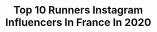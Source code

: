 ---
title: Top 10 Runners Instagram Influencers In France In 2020
description: >-
  Find top runners Instagram influencers in France in 2020. Most popular hashtags: #stayhome #staysafe #nature #trailrunner.
platform: Instagram
profiles:
  - username: "math_uwg"
    fullname: >-
      ᴍᴀᴛʜ
    location: "France"
    followers: 26463
    engagement: 2185
    commentsToLikes: 0.038978
    id: ck8t61e7zbw8l0j78wod41y9o
    verified: false
    hashtags: "#sport, #menstyle, #monamour, #newbalance"
  - username: "kamarajustine"
    fullname: >-
      J U S T I N E   K A M A R A
    location: "France"
    followers: 52051
    engagement: 817
    commentsToLikes: 0.013082
    id: ck5zoovezr0fr0i14rp0rozk6
    verified: true
    hashtags: "#guinea, #shooting, #selfie, #stayathome"
  - username: "racazana_"
    fullname: >-
      Naïs RACASAN✨
    location: "France"
    followers: 10197
    engagement: 2002
    commentsToLikes: 0.001653
    id: ck6tyyasc6k3l0j716pkemed1
    verified: false
    hashtags: "#untiedyetunited, #keepmoving, #asics, #asicseurope"
  - username: "nico_dream"
    fullname: >-
      🇫🇷 Nicolas Paris Swim Bike Run
    location: "France"
    followers: 14194
    engagement: 611
    commentsToLikes: 0.046432
    id: ck6ty5sqj1ujt0j71jcb7r42j
    verified: false
    hashtags: "#nature, #igersrunners, #runrunrun, #positivevibe"
  - username: "nomadtrailer"
    fullname: >-
      ℕ𝕠𝕞𝕒𝕕 𝕋𝕣𝕒𝕚𝕝𝕖𝕣
    location: "France"
    followers: 20048
    engagement: 736
    commentsToLikes: 0.012238
    id: ck8t7qj8mhnpo0j7860vqks2b
    verified: false
    hashtags: "#youcan, #fitnessgoals, #cycling2020, #grandraid"
  - username: "lecoindelodie"
    fullname: >-
      lecoindelodie
    location: "France"
    followers: 121509
    engagement: 446
    commentsToLikes: 0.009227
    id: ck14k5p2anurl0i19pzcir043
    verified: false
    hashtags: "#stayhome, #speedbuild, #sims4house, #lessims4"
  - username: "georgia_dsmith"
    fullname: >-
      G E O R G I A
    location: "France"
    followers: 2796
    engagement: 1874
    commentsToLikes: 0.044585
    id: ck6tv0s47jj0x0j71n7i5z5o9
    verified: false
    hashtags: "#parisfashionweek2020, #parisianthings, #moulinrouge"
  - username: "fabienpalcau"
    fullname: >-
      Fabien Palcau
    location: "France"
    followers: 10387
    engagement: 1427
    commentsToLikes: 0.008466
    id: ck55kljgtzlgx0i115thphq1s
    verified: false
    hashtags: "#next, #cheveuxlongs, #taenergy, #pegasusturbo"
  - username: "pete_stables"
    fullname: >-
      Pete Stables - ASICS FR🇬🇧
    location: "France"
    followers: 3475
    engagement: 1185
    commentsToLikes: 0.070462
    id: ckaor9xkbmcom0i78xde67kr8
    verified: false
    hashtags: "#triathlonlife, #fakeparkrun, #bakewellparkrun, #takemeback"
  - username: "victor_crouin"
    fullname: >-
      Victor Crouin
    location: "France"
    followers: 2627
    engagement: 1890
    commentsToLikes: 0.026939
    id: ck5zz7k1gb8870i146wcp2pk0
    verified: false
    hashtags: "#touristlife, #gocrimson, #anotherdayattheoffice, #stayhome"
---